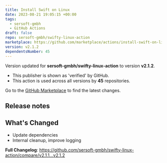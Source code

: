 ```yaml
---
title: Install Swift on Linux
date: 2023-08-21 19:05:15 +00:00
tags:
  - sersoft-gmbh
  - GitHub Actions
draft: false
repo: sersoft-gmbh/swifty-linux-action
marketplace: https://github.com/marketplace/actions/install-swift-on-linux
version: v2.1.2
dependentsNumber: 45
---
```



Version updated for **sersoft-gmbh/swifty-linux-action** to version **v2.1.2**.
- This publisher is shown as 'verified' by GitHub.
- This action is used across all versions by **45** repositories.

Go to the [GitHub Marketplace](https://github.com/marketplace/actions/install-swift-on-linux) to find the latest changes.

## Release notes

## What's Changed

* Update dependencies
* Internal cleanup, improve logging


**Full Changelog**: https://github.com/sersoft-gmbh/swifty-linux-action/compare/v2.1.1...v2.1.2

